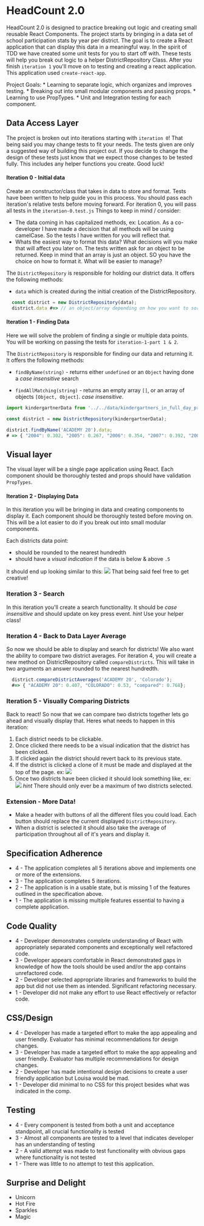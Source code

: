 # HeadCount 2.0

  HeadCount 2.0 is designed to practice breaking out logic and creating small reusable React Components. The project starts by bringing in a data set of school participation stats by year per district. The goal is to create a React application that can display this data in a meaningful way. In the spirit of TDD we have created some unit tests for you to start off with. These tests will help you break out logic to a helper DistrictRepository Class. After you finish `iteration 1` you'll move on to testing and creating a react application. This application used `create-react-app`.

  Project Goals:
    * Learning to separate logic, which organizes and improves testing.
    * Breaking out into small modular components and passing props.
    * Learning to use PropTypes.
    * Unit and Integration testing for each component.

## Data Access Layer

 The project is broken out into iterations starting with `iteration 0`! That being said you may change tests to fit your needs. The tests given are only a suggested way of building this project out. If you decide to change the design of these tests just know that we expect those changes to be tested fully. This includes any helper functions you create. Good luck!  

#### Iteration 0 - Initial data
  Create an constructor/class that takes in data to store and format. Tests have been written to help guide you in this process. You should pass each iteration's relative tests before moving forward. For iteration 0, you will pass all tests in the `iteration-0.test.js`
  Things to keep in mind / consider:
  * The data coming in has capitalized methods, ex: Location. As a co-developer I have made a decision that all methods will be using camelCase. So the tests I have written for you will reflect that.
  * Whats the easiest way to format this data? What decisions will you make that will affect you later on. The tests written ask for an object to be returned. Keep in mind that an array is just an object. SO you have the choice on how to format it. What will be easier to manage?

The `DistrictRepository` is responsible for holding our district data. It offers the following methods:

* `data` which is created during the initial creation of the DistrictRepository.

```javascript
  const district = new DistrictRepository(data);
  district.data #=> // an object/array depending on how you want to sort your data.
```
#### Iteration 1 - Finding Data
Here we will solve the problem of finding a single or multiple data points.
You will be working on passing the tests for `iteration-1-part 1 & 2`.

The `DistrictRepository` is responsible for finding our data and returning it. It offers the following methods:

* `findByName(string)` - returns either `undefined` or an `Object` having done a *case insensitive* search

* `findAllMatching(string)` - returns an empty array `[]`, or an array of objects `[Object, Object]`. *case insensitive*.

```javascript
import kindergartnerData from '../../data/kindergartners_in_full_day_program.js';

const district = new DistrictRepository(kindergartnerData);

district.findByName('ACADEMY 20').data;
# => { "2004": 0.302, "2005": 0.267, "2006": 0.354, "2007": 0.392, "2008": 0.385, "2009":  0.39, "2010": 0.436, "2011": 0.489, "2012": 0.479, "2013": 0.488, "2014": 0.49 };
```

## Visual layer

The visual layer will be a single page application using React. Each component should be thoroughly tested and props should have validation `PropTypes`.

#### Iteration 2 - Displaying Data

  In this iteration you will be bringing in data and creating components to display it. Each component should be thoroughly tested before moving on. This will be a lot easier to do if you break out into small modular components.

  Each districts data point:
   * should be rounded to the nearest hundredth
   * should have a *visual indication* if the data is below & above `.5`

  It should end up looking similar to this:
  ![](http://i.imgur.com/GzhO2EO.png)
  That being said feel free to get creative!

### Iteration 3 - Search

  In this iteration you'll create a search functionality.
  It should be *case insensitive* and should update on key press event.
  *hint* Use your helper class!

### Iteration 4 - Back to Data Layer Average
  So now we should be able to display and search for districts! We also want the ability to compare two district averages. For iteration 4, you will create a new method on DistrictRepository called `compareDistricts`. This will take in two arguments an answer rounded to the nearest hundredth.

```javascript
  district.compareDistrictAverages('ACADEMY 20', 'Colorado');
  #=> { "ACADEMY 20": 0.407, "COLORADO": 0.53, "compared": 0.768};

```

### Iteration 5 - Visually Comparing Districts

  Back to react! So now that we can compare two districts together lets go ahead and visually display that. Heres what needs to happen in this iteration:

  1. Each district needs to be clickable.
  2. Once clicked there needs to be a visual indication that the district has been clicked.
  3. If clicked again the district should revert back to its previous state.
  4. If the district is clicked a clone of it must be made and displayed at the top of the page. ex:
    ![](http://i.imgur.com/pqP1E3N.png)
  5. Once two districts have been clicked it should look something like, ex:
    ![](http://i.imgur.com/KpSdTaW.png)
    *hint* There should only ever be a maximum of two districts selected.

### Extension - More Data!
  * Make a header with buttons of all the different files you could load. Each button should replace the current displayed `DistrictRepository`.
  * When a district is selected it should also take the average of participation throughout all of it's years and display it.

## Specification Adherence

- 4 - The application completes all 5 iterations above and implements one or more of the extensions.
- 3 - The application completes 5 iterations.
- 2 - The application is in a usable state, but is missing 1 of the features outlined in the specification above.
- 1 - The application is missing multiple features essential to having a complete application.

## Code Quality

- 4 - Developer demonstrates complete understanding of React with appropriately separated components and exceptionally well refactored code.
- 3 - Developer appears comfortable in React demonstrated gaps in knowledge of how the tools should be used and/or the app contains unrefactored code.
- 2 - Developer selected appropriate libraries and frameworks to build the app but did not use them as intended. Significant refactoring necessary.
- 1 - Developer did not make any effort to use React effectively or refactor code.

## CSS/Design

- 4 - Developer has made a targeted effort to make the app appealing and user friendly. Evaluator has minimal recommendations for design changes.
- 3 - Developer has made a targeted effort to make the app appealing and user friendly. Evaluator has multiple recommendations for design changes.
- 2 - Developer has made intentional design decisions to create a user friendly application but Louisa would be mad.
- 1 - Developer did minimal to no CSS for this project besides what was indicated in the comp.

## Testing

- 4 - Every component is tested from both a unit and acceptance standpoint, all crucial functionality is tested
- 3 - Almost all components are tested to a level that indicates developer has an understanding of testing
- 2 - A valid attempt was made to test functionality with obvious gaps where functionality is not tested
- 1 - There was little to no attempt to test this application.

## Surprise and Delight
- Unicorn 
- Hot Fire
- Sparkles
- Magic
